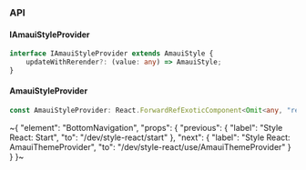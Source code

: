 

### API

#### IAmauiStyleProvider

```ts
interface IAmauiStyleProvider extends AmauiStyle {
    updateWithRerender?: (value: any) => AmauiStyle;
}
```

#### AmauiStyleProvider

```ts
const AmauiStyleProvider: React.ForwardRefExoticComponent<Omit<any, "ref"> & React.RefAttributes<unknown>>;
```


~{
  "element": "BottomNavigation",
  "props": {
    "previous": {
      "label": "Style React: Start",
      "to": "/dev/style-react/start"
    },
    "next": {
      "label": "Style React: AmauiThemeProvider",
      "to": "/dev/style-react/use/AmauiThemeProvider"
    }
  }
}~
